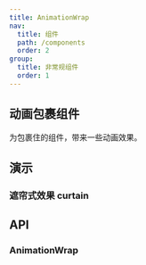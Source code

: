 ```yaml
---
title: AnimationWrap
nav:
  title: 组件
  path: /components
  order: 2
group:
  title: 非常规组件
  order: 1
---
```


## 动画包裹组件

为包裹住的组件，带来一些动画效果。

## 演示

### 遮帘式效果 <Badge type="info">curtain</Badge>

<code src="../demo/animation-wrap/demo.tsx"></code>

## API

### AnimationWrap

<API id="AnimationWrap"></API>

